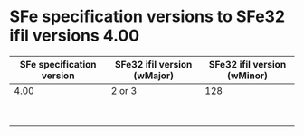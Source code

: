 # SFe specification versions to SFe32 ifil versions 4.00

| SFe specification version | SFe32 ifil version (wMajor) | SFe32 ifil version (wMinor) |
| --- | --- | --- |
| 4.00 | 2 or 3 | 128 |
|     |     |     |
|     |     |     |
|     |     |     |
|     |     |     |
|     |     |     |
|     |     |     |
|     |     |     |
|     |     |     |